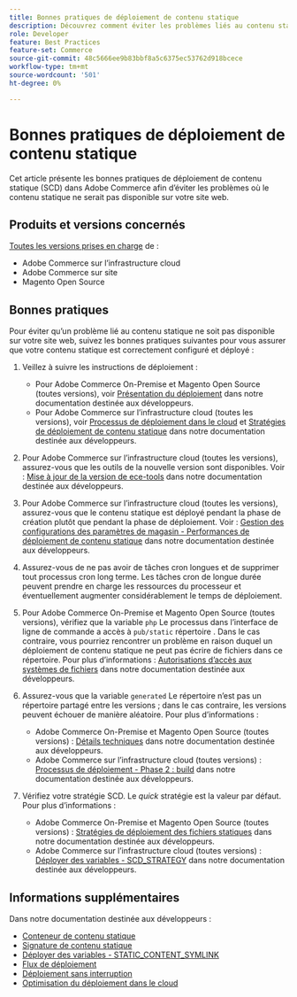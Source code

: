 ```yaml
---
title: Bonnes pratiques de déploiement de contenu statique
description: Découvrez comment éviter les problèmes liés au contenu statique qui n’apparaît pas sur votre vitrine Adobe Commerce ou Magento Open Source.
role: Developer
feature: Best Practices
feature-set: Commerce
source-git-commit: 48c5666ee9b83bbf8a5c6375ec53762d918bcece
workflow-type: tm+mt
source-wordcount: '501'
ht-degree: 0%

---
```



# Bonnes pratiques de déploiement de contenu statique

Cet article présente les bonnes pratiques de déploiement de contenu statique (SCD) dans Adobe Commerce afin d’éviter les problèmes où le contenu statique ne serait pas disponible sur votre site web.

## Produits et versions concernés

[Toutes les versions prises en charge](../../../release/versions.md) de :

* Adobe Commerce sur l’infrastructure cloud
* Adobe Commerce sur site
* Magento Open Source

## Bonnes pratiques

Pour éviter qu’un problème lié au contenu statique ne soit pas disponible sur votre site web, suivez les bonnes pratiques suivantes pour vous assurer que votre contenu statique est correctement configuré et déployé :

1. Veillez à suivre les instructions de déploiement :
   * Pour Adobe Commerce On-Premise et Magento Open Source (toutes versions), voir [Présentation du déploiement](../../../configuration/deployment/overview.md) dans notre documentation destinée aux développeurs.
   * Pour Adobe Commerce sur l’infrastructure cloud (toutes les versions), voir [Processus de déploiement dans le cloud](https://devdocs.magento.com/cloud/deploy/cloud-deployment-process.html) et [Stratégies de déploiement de contenu statique](https://devdocs.magento.com/cloud/deploy/static-content-deployment.html) dans notre documentation destinée aux développeurs.

1. Pour Adobe Commerce sur l’infrastructure cloud (toutes les versions), assurez-vous que les outils de la nouvelle version sont disponibles. Voir : [Mise à jour de la version de ece-tools](https://devdocs.magento.com/cloud/release-notes/ece-release-notes.html) dans notre documentation destinée aux développeurs.
1. Pour Adobe Commerce sur l’infrastructure cloud (toutes les versions), assurez-vous que le contenu statique est déployé pendant la phase de création plutôt que pendant la phase de déploiement. Voir : [Gestion des configurations des paramètres de magasin - Performances de déploiement de contenu statique](https://devdocs.magento.com/cloud/live/sens-data-over.html#cloud-confman-scd-over) dans notre documentation destinée aux développeurs.
1. Assurez-vous de ne pas avoir de tâches cron longues et de supprimer tout processus cron long terme. Les tâches cron de longue durée peuvent prendre en charge les ressources du processeur et éventuellement augmenter considérablement le temps de déploiement.
1. Pour Adobe Commerce On-Premise et Magento Open Source (toutes versions), vérifiez que la variable `php` Le processus dans l’interface de ligne de commande a accès à `pub/static` répertoire . Dans le cas contraire, vous pourriez rencontrer un problème en raison duquel un déploiement de contenu statique ne peut pas écrire de fichiers dans ce répertoire. Pour plus d’informations : [Autorisations d’accès aux systèmes de fichiers](https://experienceleague.adobe.com/docs/commerce-operations/configuration-guide/deployment/file-system-permissions.html) dans notre documentation destinée aux développeurs.
1. Assurez-vous que la variable `generated` Le répertoire n’est pas un répertoire partagé entre les versions ; dans le cas contraire, les versions peuvent échouer de manière aléatoire. Pour plus d’informations :
   * Adobe Commerce On-Premise et Magento Open Source (toutes versions) : [Détails techniques](https://experienceleague.adobe.com/docs/commerce-operations/configuration-guide/deployment/technical-details.html) dans notre documentation destinée aux développeurs.
   * Adobe Commerce sur l’infrastructure cloud (toutes versions) : [Processus de déploiement - Phase 2 : build](https://devdocs.magento.com/cloud/reference/discover-deploy.html#cloud-deploy-over-phases-build) dans notre documentation destinée aux développeurs.

1. Vérifiez votre stratégie SCD. Le *quick* stratégie est la valeur par défaut. Pour plus d’informations :
   * Adobe Commerce On-Premise et Magento Open Source (toutes versions) : [Stratégies de déploiement des fichiers statiques](https://experienceleague.adobe.com/docs/commerce-operations/configuration-guide/cli/static-view/static-view-file-strategy.html) dans notre documentation destinée aux développeurs.
   * Adobe Commerce sur l’infrastructure cloud (toutes versions) : [Déployer des variables - SCD\_STRATEGY](https://devdocs.magento.com/cloud/env/variables-deploy.html#scd_strategy) dans notre documentation destinée aux développeurs.

## Informations supplémentaires

Dans notre documentation destinée aux développeurs :

* [Conteneur de contenu statique](https://developer.adobe.com/commerce/admin-developer/pattern-library/containers/static-content/)
* [Signature de contenu statique](https://experienceleague.adobe.com/docs/commerce-operations/configuration-guide/cache/static-content-signing.html)
* [Déployer des variables - STATIC\_CONTENT\_SYMLINK](https://devdocs.magento.com/cloud/env/variables-deploy.html#static_content_symlink)
* [Flux de déploiement](../../../performance/deployment-flow.md)
* [Déploiement sans interruption](https://devdocs.magento.com/cloud/deploy/reduce-downtime.html)
* [Optimisation du déploiement dans le cloud](https://devdocs.magento.com/cloud/deploy/optimize-cloud-deployment.html)

